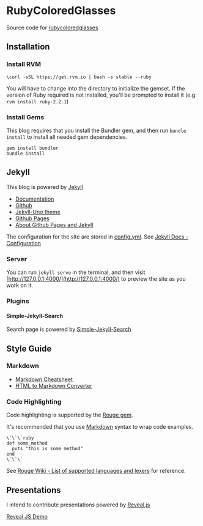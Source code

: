 # RubyColoredGlasses

Source code for [rubycoloredglasses](http://www.rubycoloredglasses.com/)

## Installation

### Install RVM

```
\curl -sSL https://get.rvm.io | bash -s stable --ruby
```

You will have to change into the directory to initialize the gemset. If the version of Ruby required is not installed, you'll be prompted to install it (e.g. `rvm install ruby-2.2.1`)

### Install Gems

This blog requires that you install the Bundler gem, and then run `bundle install` to install all needed gem dependencies.

```
gem install bundler
bundle install
```

## Jekyll

This blog is powered by [Jekyll](https://jekyllrb.com/docs/home/)

* [Documentation](https://jekyllrb.com/docs/home/)
* [Github](https://github.com/jekyll/jekyll)
* [Jekyll-Uno theme](https://github.com/joshgerdes/jekyll-uno)
* [Github Pages](https://help.github.com/categories/github-pages-basics/)
* [About Github Pages and Jekyll](https://help.github.com/articles/about-github-pages-and-jekyll/)

The configuration for the site are stored in [config.yml](./_config.yml). See [Jekyll Docs - Configuration](https://jekyllrb.com/docs/configuration/)

### Server

You can run `jekyll serve` in the terminal, and then visit [http://127.0.0.1:4000/](http://127.0.0.1:4000/) to preview the site as you work on it.

### Plugins

#### Simple-Jekyll-Search

Search page is powered by [Simple-Jekyll-Search](https://github.com/christian-fei/Simple-Jekyll-Search)

## Style Guide

### Markdown

* [Markdown Cheatsheet](https://github.com/adam-p/markdown-here/wiki/Markdown-Cheatsheet)
* [HTML to Markdown Converter](https://domchristie.github.io/to-markdown/)

### Code Highlighting

Code highlighting is supported by the [Rouge gem](https://github.com/jneen/rouge).

It's recommended that you use [Markdown](https://guides.github.com/features/mastering-markdown/) syntax to wrap code examples.

```
\`\`\`ruby
def some_method
  puts "this is some method"
end
\`\`\`
```

See [Rouge Wiki - List of supported languages and lexers](https://github.com/jneen/rouge/wiki/List-of-supported-languages-and-lexers) for reference.

## Presentations

I intend to contribute presentations powered by [Reveal.js](https://github.com/hakimel/reveal.js)

[Reveal JS Demo](http://lab.hakim.se/reveal-js/)
